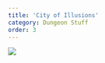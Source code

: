 ```yaml
---
title: 'City of Illusions'
category: Dungeon Stuff
order: 3
---
```


<!--- this broken in github so i use link bellow instead
![](/images/imp2sol.png)
--->

![](https://raw.githubusercontent.com/seeyaa32/test123/master/_docs/2-imp-dungeons/images/imp2sol.png)

